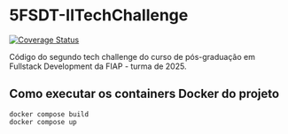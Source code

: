 # 5FSDT-IITechChallenge

[![Coverage Status](https://coveralls.io/repos/github/egoliveira/5FSDT-IITechChallenge/badge.svg?branch=master)](https://coveralls.io/github/egoliveira/5FSDT-IITechChallenge?branch=master)

Código do segundo tech challenge do curso de pós-graduação em Fullstack Development da FIAP - turma de 2025.

## Como executar os containers Docker do projeto

    docker compose build
    docker compose up